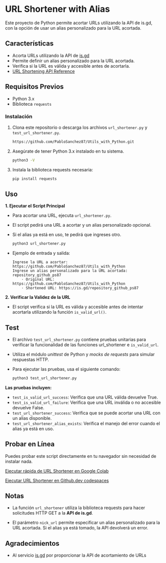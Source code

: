 # URL Shortener with Alias
Este proyecto de Python permite acortar URLs utilizando la API de is.gd, con la opción de usar un alias personalizado para la URL acortada.

## Características
- Acorta URLs utilizando la API de [is.gd](https://is.gd/create.php)
- Permite definir un alias personalizado para la URL acortada.
- Verifica si la URL es válida y accesible antes de acortarla.
- [URL Shortening API Reference](https://is.gd/apishorteningreference.php)

## Requisitos Previos
- Python 3.x
- Biblioteca `requests`

### Instalación
1. Clona este repositorio o descarga los archivos `url_shortener.py` y `test_url_shortener.py`.
   
    ```bash
    https://github.com/PabloSanchez87/Utils_with_Python.git
    ```
2. Asegúrate de tener Python 3.x instalado en tu sistema.
   ```bash
   python3 -V
   ```
3. Instala la biblioteca requests necesaria:
    ```bash
    pip install requests
    ```

## Uso
**1. Ejecutar el Script Principal**
- Para acortar una URL, ejecuta `url_shortener.py`. 
- El script pedirá una URL a acortar y un alias personalizado opcional. 
- Si el alias ya está en uso, te pedirá que ingreses otro.
  
    ```bash
    python3 url_shortener.py
    ```

- Ejemplo de entrada y salida:
    ```
    Ingrese la URL a acortar: https://github.com/PabloSanchez87/Utils_with_Python
    Ingrese un alias personalizado para la URL acortada: repository_github_ps87
        · Original URL: https://github.com/PabloSanchez87/Utils_with_Python
        · Shortened URL: https://is.gd/repository_github_ps87
    ```

**2. Verificar la Validez de la URL**
- El script verifica si la URL es válida y accesible antes de intentar acortarla utilizando la función `is_valid_url()`.


## Test
- El archivo `test_url_shortener.py` contiene pruebas unitarias para verificar la funcionalidad de las funciones url_shortener e `is_valid_url`. 
- Utiliza el módulo *unittest* de Python y *mocks de requests* para simular respuestas HTTP.
- Para ejecutar las pruebas, usa el siguiente comando:
  
    ```bash
    python3 test_url_shortener.py
    ```

**Las pruebas incluyen:**

- `test_is_valid_url_success`: Verifica que una URL válida devuelve True.
- `test_is_valid_url_failure`: Verifica que una URL inválida o no accesible devuelve False.
- `test_url_shortener_success`: Verifica que se puede acortar una URL con un alias disponible.
- `test_url_shortener_alias_exists`: Verifica el manejo del error cuando el alias ya está en uso.

## Probar en Línea

Puedes probar este script directamente en tu navegador sin necesidad de instalar nada.

[Ejecutar rápida de URL Shortener en Google Colab](https://colab.research.google.com/drive/1ZIVZxBlGyhdRg_WQxEpkFVukKV3Lbwxs?usp=sharing)

[Ejecutar URL Shortener en Github.dev codespaces](https://github.dev/PabloSanchez87/Utils_with_Python/blob/main/url_shortener/url_shortener.py)


## Notas
- La función `url_shortener` utiliza la biblioteca requests para hacer solicitudes HTTP GET a la **API de is.gd**.

- El parámetro `nick_url` permite especificar un alias personalizado para la URL acortada. Si el alias ya está tomado, la API devolverá un error.

## Agradecimientos
- Al servicio [is.gd](https://is.gd/create.php) por proporcionar la API de acortamiento de URLs
